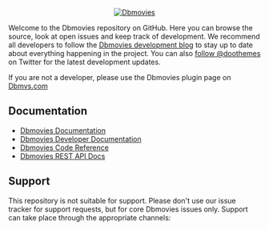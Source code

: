 <p align="center">
  <a href="https://dbmvs.com/?ref=github">
    <img src="https://cdn.doothemes.com/uploads/dbmovies.png" alt="Dbmovies">
  </a>
</p>
<p>Welcome to the Dbmovies repository on GitHub. Here you can browse the source, look at open issues and keep track of development. We recommend all developers to follow the <a href="#" target="_blank">Dbmovies development blog</a> to stay up to date about everything happening in the project. You can also <a href="#" target="_blank">follow @doothemes</a> on Twitter for the latest development updates.</p>

<p>If you are not a developer, please use the Dbmovies plugin page on <a href="https://dbmvs.com/?ref=github" target="_blank">Dbmvs.com</a></p>

## Documentation
* [Dbmovies Documentation](#)
* [Dbmovies Developer Documentation](#)
* [Dbmovies Code Reference](#)
* [Dbmovies REST API Docs](#)

## Support
This repository is not suitable for support. Please don't use our issue tracker for support requests, but for core Dbmovies issues only. Support can take place through the appropriate channels:
